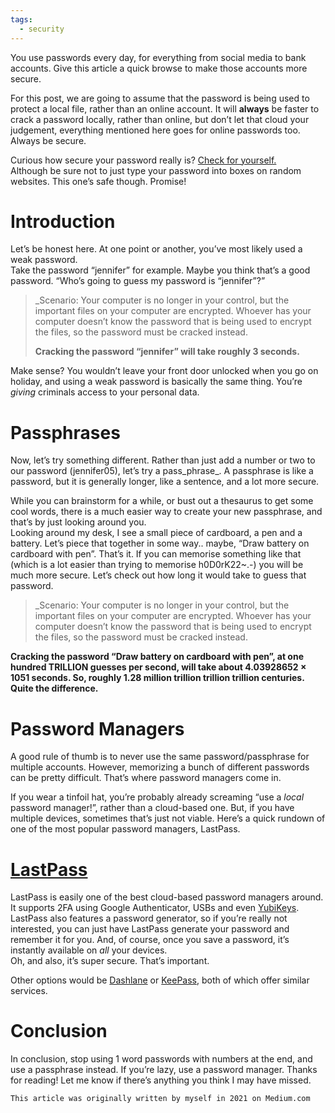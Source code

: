 ```yaml
---
tags:
  - security
---
```


You use passwords every day, for everything from social media to bank accounts. Give this article a quick browse to make those accounts more secure.

For this post, we are going to assume that the password is being used to protect a local file, rather than an online account. It will **always** be faster to crack a password locally, rather than online, but don’t let that cloud your judgement, everything mentioned here goes for online passwords too. Always be secure.

Curious how secure your password really is? [Check for yourself.](https://howsecureismypassword.net/)  
Although be sure not to just type your password into boxes on random websites. This one’s safe though. Promise!

# Introduction

Let’s be honest here. At one point or another, you’ve most likely used a weak password.  
Take the password “jennifer” for example. Maybe you think that’s a good password. “Who’s going to guess my password is “jennifer”?”

> _Scenario: Your computer is no longer in your control, but the important files on your computer are encrypted. Whoever has your computer doesn’t know the password that is being used to encrypt the files, so the password must be cracked instead.  
> 
> **Cracking the password “jennifer” will take roughly 3 seconds.**

Make sense? You wouldn’t leave your front door unlocked when you go on holiday, and using a weak password is basically the same thing. You’re _giving_ criminals access to your personal data.

# Passphrases

Now, let’s try something different. Rather than just add a number or two to our password (jennifer05), let’s try a pass_phrase_. A passphrase is like a password, but it is generally longer, like a sentence, and a lot more secure.

While you can brainstorm for a while, or bust out a thesaurus to get some cool words, there is a much easier way to create your new passphrase, and that’s by just looking around you.  
Looking around my desk, I see a small piece of cardboard, a pen and a battery. Let’s piece that together in some way.. maybe, “Draw battery on cardboard with pen”. That’s it. If you can memorise something like that (which is a lot easier than trying to memorise h0D0rK22~.-) you will be much more secure. Let’s check out how long it would take to guess that password.

> _Scenario: Your computer is no longer in your control, but the important files on your computer are encrypted. Whoever has your computer doesn’t know the password that is being used to encrypt the files, so the password must be cracked instead.  
> 
**Cracking the password “Draw battery on cardboard with pen”, at one hundred TRILLION guesses per second, will take about 4.03928652 × 1051 seconds. So, roughly 1.28 million trillion trillion trillion centuries. Quite the difference.**

# Password Managers

A good rule of thumb is to never use the same password/passphrase for multiple accounts. However, memorizing a bunch of different passwords can be pretty difficult. That’s where password managers come in.

If you wear a tinfoil hat, you’re probably already screaming “use a _local_ password manager!”, rather than a cloud-based one. But, if you have multiple devices, sometimes that’s just not viable. Here’s a quick rundown of one of the most popular password managers, LastPass.

# [LastPass](https://www.lastpass.com/)

LastPass is easily one of the best cloud-based password managers around. It supports 2FA using Google Authenticator, USBs and even [YubiKeys](https://www.yubico.com/). LastPass also features a password generator, so if you’re really not interested, you can just have LastPass generate your password and remember it for you. And, of course, once you save a password, it’s instantly available on _all_ your devices.  
Oh, and also, it’s super secure. That’s important.

Other options would be [Dashlane](https://www.dashlane.com/) or [KeePass](http://keepass.info/), both of which offer similar services.

# Conclusion

In conclusion, stop using 1 word passwords with numbers at the end, and use a passphrase instead. If you’re lazy, use a password manager. Thanks for reading! Let me know if there’s anything you think I may have missed.

	This article was originally written by myself in 2021 on Medium.com